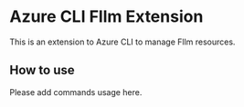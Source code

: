 # Azure CLI Fllm Extension #
This is an extension to Azure CLI to manage Fllm resources.

## How to use ##
Please add commands usage here.